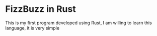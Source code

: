 # FizzBuzz in Rust
This is my first program developed using Rust, I am willing to learn this language, it is very simple

